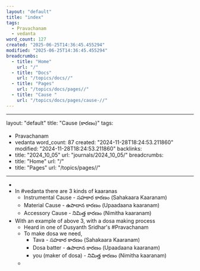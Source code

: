 ```yaml
---
layout: "default"
title: "index"
tags:
  - Pravachanam
  - vedanta
word_count: 127
created: "2025-06-25T14:36:45.455294"
modified: "2025-06-25T14:36:45.455294"
breadcrumbs:
  - title: "Home"
    url: "/"
  - title: "Docs"
    url: "/topics/docs//"
  - title: "Pages"
    url: "/topics/docs/pages//"
  - title: "Cause "
    url: "/topics/docs/pages/cause-//"
---
```

---
layout: "default"
title: "Cause (కారణం)"
tags:
  - Pravachanam
  - vedanta
word_count: 87
created: "2024-11-28T18:24:53.211860"
modified: "2024-11-28T18:24:53.211860"
backlinks:
  - title: "2024_10_05"
    url: "journals/2024_10_05/"
breadcrumbs:
  - title: "Home"
    url: "/"
  - title: "Pages"
    url: "/topics/pages//"
---
-
- In #vedanta there are 3 kinds of kaaranas
	- Instrumental Cause -  సహకార కారణం (Sahakaara Kaaranam)
	- Material Cause - ఉపాదాన కారణం (Upaadaana kaaranam)
	- Accessory Cause -  నిమిత్త కారణం (Nimitha kaaranam)
- With an example of above 3, with a dosa making process
	- Heard in one of Dusyanth Sridhar's #Pravachanam
	- To make dosa we need,
		- Tava - సహకార కారణం (Sahakaara Kaaranam)
		- Dosa batter - ఉపాదాన కారణం (Upaadaana kaaranam)
		- you (maker of dosa) - నిమిత్త కారణం (Nimitha kaaranam)
	-